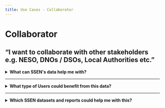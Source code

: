 ```yaml
---
title: Use Cases - Collaborator
---
```


# Collaborator 
## “I want to collaborate with other stakeholders e.g. NESO, DNOs / DSOs, Local Authorities etc.”

<details>
  <summary> <b>What can SSEN's data help me with?</b></summary>
  
 * Understand future energy predictions, scenarios and plans for my local area
 * Plan energy usage by area, so I need to know plans on the rollout of EV charge points for public use
 * Understand future forecasts
 * Know what flexibility is needed in what area and when
 * Know what flexibility has been purchased in the past
 * Understand how your control room will deconflict with the NESO control room
 * Know what your future flexibility strategy, development and innovation plans are

</details>

---

<details>
  <summary> <b>What type of Users could benefit from this data?</b></summary>
  
  | **System Network Operator** | **Local Authority** | **Aggregator** | **Commercial Business** |
  | :-----------------: | :-------------------: | :---------------------: | :---------------------: |
  |  Anish works for the NESO’s Control Room team that forward plans what energy flexibility will be necessary to balance the system. | Cllr. Walker is the Chairman of Shellworth County Council. He wants his Council to make a positive contribution to net zero. | David is the CEO of a flex aggregator company. He builds portfolios of flexible energy resources and trades them in energy markets. | Claire works for national home builder, ‘Harvey Homes’ as a Utilities Planner. She needs to understand the potential problems for connecting new homes to the grid well in advance. |


 | **Battery Storage Owner** | **Distribution Generation Customer** | **Large Energy User** |
  | :-----------------: | :-------------------: | :---------------------: |
  | John’s business is installing batteries of different sizes on both the distribution and transmission networks. | Carla is a solar farm owner and operator. She wants to expand her current solar farm and build an investment plan for new projects. | Keith operates a manufacturing plant that consumes large amounts of electricity which can vary significantly throughout the day. |
  
</details>

---

<details>
  <summary> <b>Which SSEN datasets and reports could help me with this?</b> </summary>
  
  | **Dataset** | **Description** |
  | :-------- | :------------ |
  | [Local Energy Net Zero Accelerator (LENZA)](https://ssen.lenza.advanced-infrastructure.co.uk/auth/login) | The Lenza geospatial planning software, providing data on network constraints and empowering planners to make better informed decisions about where to install new energy assets in their local areas.|
  | [Standard Licence Condition 31E (SLC31E)](https://data.ssen.co.uk/@ssen-distribution/slc31e-procurement-report) | Standard Licence Condition 31E (SLC31E) Procurement Report & Statement’s |
  | [Flexibility Market Price Statement](https://data.ssen.co.uk/@ssen-distribution/sepd-flexibility-market-price-statement-april-2023) | Provides the Exceeded Import Curtailment Price and Exceeded Export Curtailment Price using flexibility market data which has been determined in accordance with this Schedule 2D of the DCUSA. |
  | Network Locational Data | SSEN Distribution has reviewed provided access to shape file data containing geographical position and attribution of the electricity network covering the SEPD and SHEPD DNO areas. This data is provided through various tools to ensure the integrity and security of our network locational data. We have provided access to Electric Office Web Portal for Independent Connection Providers to view, query and print map-based GIS Data. We provide extracts and daily updates of our Network to LSBuD for safe dig purposes. And we have worked with UK Government and Scottish Government on providing data for the NUAR and VAULT. |
   | [Contract Award Notice (CAN)](https://data.ssen.co.uk/@ssen-distribution/can-reporting-contract-award-notice) | As found on “Find A Tender”. | 
   | [Flexible Power Map](https://www.flexiblepower.co.uk/locations/scottish-and-southern-electricity-networks/map-application-ssen) | The Flexible Power Map is one month ahead of each tender, further details on service requirements are published on the... |
   | [DSO Capabilities Roadmap](https://www.ssen.co.uk/globalassets/about-us/dso/publication--reports/dso-capabilities-roadmap-final-report.pdf.pdf) | The DSO Capabilities roadmap sets out how we will enhance our capabilities over time in order to deliver on our ambitions for DSO including how the control room of the future may operate. |
   | [DNOA Methodology and Future Outputs](https://www.ssen.co.uk/about-ssen/dso/whole-system/our-strategic-network-planning-process/) | Outlines our decisions on where to invest in network infrastructure or procure flexibility to meet future capacity needs in the longer term. |
   | [Flexibility Road Map](https://www.ssen.co.uk/globalassets/about-us/dso/consultation-library/our-flexibility-roadmap-v2.0.pdf) | Our Flexibility Road Map describes our flexibility approach and how this will evolve over time | 










</details>
